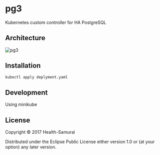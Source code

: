 # pg3

Kubernetes custom controller for HA PostgreSQL

## Architecture

![pg3](https://github.com/niquola/pg3/raw/master/doc/pg3.png)

## Installation

```sh
kubectl apply deplyment.yaml
```

## Development


Using minikube


## License

Copyright © 2017 Health-Samurai

Distributed under the Eclipse Public License either version 1.0 or (at
your option) any later version.
